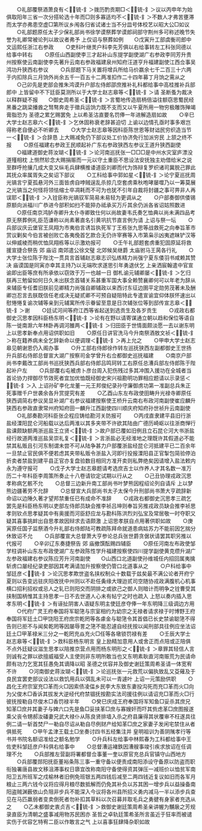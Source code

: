 <!-- { "loadSidebar": true } -->
　　○礼部覆祭酒萧良有＜锍-釒＞拨历酌贡期□＜锍-釒＞议以丙申年为始俱取阳年三省一次分搭轮选十年而□则多寡适均不＜锍-釒＞不数人才弗苦壅滞而太学亦弗患空虚□第所议乡闱各归省试诸士当不分皿号体校艺以昭大公□如议
　　○礼部题原任太子少保礼部尚书徐学谟祭葬学谟郎祠部守荆州多可称述晚节失誉为礼卿常被论列以故议者弗予  上仅诏与祭葬如例　　○戊寅升工部虞衡司郎中文运熙任浙江右参政
　　○吏科叶继羙户科李先芳俱以右给事转左工科张同德以给事中转右
　　○原任山西副使李三才起补山东提学副使湖广右参政李同芳升贵州按察使云南副使李先著升云南右参政福建泉州知府汪道亨升福建副使江西佥事吴鸿功升狭西右参议
　　○兵部题下马关置将增兵所给马价嬴余七千二百三十六两于内扣除兵三月饷外尚余五千一百五十二两准扣作二十四年募丁月饷之需从之
　　○己卯先是吏部会推朱鸿谟升户部左侍郎邵庶推补礼科都给事中高桂推补兵部郎中  上皆留中不下廷臣莫测所以于大学士赵志皋等＜锍-釒＞请  圣断蚤为裁决以释群疑不报　　○御史周希圣＜锍-釒＞言蜀地传造扇柄倍溢往额窃思蜀民经黑番之跳梁播酋之驽骜奔走于徵兵运饷力既不支而又以午夏所用一物穷极雕饰殚竭膏脂恐为  圣德之累乞赐罢免  上以希圣沽直要名罚俸一年进解造扇如故
　　○辛巳大学士赵志皋六＜锍-釒＞乞休固称衰老辞甚迫切  上谕以边情孔亟时事多艰岂得称老自便必不听卿去
　　○大学士赵志皋等因科臣陈世恩等财诎民穷织造当节一＜锍-釒＞合辞恳  上大赐减免仍下部议处工价协济免行加派穷民  上颔之终不报
　　○原任福建右参政王民顺起补广东右参政狭西左参议王道升狭西副使
　　○福建道御史蒋汝瑚＜锍-釒＞论河南巡抚张一□□□是中州水灾室庐漂没道殣相枕  上恻然轸念大赐捐赈而一元以守土重臣不思设法安抚独主劝借给米之说至群呼抢攘几成大变又纵毛兵肆横推诿道臣刘卿而代为饰辩复罗织诸司冀脱己罪此其抚众率属胥失之矣诏下部议
　　○工科给事中郭如星＜锍-釒＞论宁夏巡抚周光镐言宁夏孤悬河外三面皆虏自哱贼逞乱杀掠几空套虏乘秋咆哮屡噬乃以一筹莫展之光镐当之何怪将领怯缩士卒凋耗而不可为也犹不引年自裁将封疆之事可畀非人再误耶＜锍-釒＞入铨臣称光镐驭军简易未易轻为更调从之
　　○户部奏御供倭锡原额向派福川广恭进今部积如扫不能猝办祗承买万斤其余仍派各省诏姑照数进
　　○原任南京鸿胪寺卿升太仆寺卿致仕何以尚故妻韦氏奏乞恤典以尚未满四品考原无祭葬例礼臣范谦称以尚素著直名引黄巩抗节直言例为请  上诏与祭一坛
　　○兵部议庆云堡官王凤翔为市夷伯言诱旨执死军丁王栋张九思等战救死之向奉旨革市赏议剿矣今伯言被创败亡各夷俛首乞款合无仍许宰赛等入市第枭示凶夷遮昧铲汉等以伸威棱而稍优恤凤翔栋等以示激劝报可
　　○壬午礼部题套虏重犯固原延将救援宣捷合祭告  郊  庙诏  南郊遣公徐文璧  北郊候吴继爵  太庙驸马王昺各行礼
　　○大学士张位陈于陛沈一贯具言首辅赵志皋志识弘练精力尚强宁夏东倭羽书咸赖其赞决  庙谟国是同寅亦幸其主持乃以无端吹求遂思引年勇退伏乞  上亲洒宸翰遣中官宣谕即出臣等庶有所承依以窃效于万一也越一日  御札谕元辅卿屡＜锍-釒＞乞归朕再三勉留如何日久未出朕念首辅关系甚重军国大事全赖赞襄卿何可以年老为辞从来辅臣专任耆旧朕前见卿精力尚强自卿辅政以来西讨东征边圉平定勋劳茂著未及酬卿岂忍言去朕既信任老成决无疑贰卿不可预自疑阻特此专遣宣谕宜仰体朕怀速出以慰惓惓复谕次辅等亲到元辅寓所传示眷留至意是日次辅张位等到邸传宣志皋＜锍-釒＞谢
　　○廷试河间等府江西等省起送到选贡生及各岁贡生
　　○戎政右都御史沉思孝因科臣杨东明＜锍-釒＞论有在野以请寄谋通立朝以趋和保位等语自陈一徙南滁六年林卧再调河雒两＜锍-釒＞归田臣于世情面颇淡愿一去以谢东明上以思孝新奉点用诏供职如旧
　　○原任日讲官洗马今升南祭酒敖文祯＜锍-釒＞称在籍养病未全乞辞新命以便调理＜锍-釒＞再上允之
　　○甲申大学士赵志皋见朝谢恩仍入阁办事
　　○升工部右侍郎徐作转左巡抚狭西左副都御史王世扬升兵部右侍郎总督宣大湖广按察司金学曾升右佥都御史巡抚福建
　　○南京户部尚书李戴改工部尚书巡抚狭西兵部右侍郎吕鸣珂转工右原任总漕兵部左侍郎陈于陛起补户左
　　○兵部覆右屯被虏卜彦台周入犯伤残过多其冲围入援功在全城者当首论协力捍御尽节效死者宜加优恤既经御史宋兴祖勘明功罪相应题请以示录惩＜锍-釒＞入  上诏孙矿李化龙董一元王邦俊纪录孙守廉御虏功第一准副总兵朱正死事赠千户世袭余各升赏提究有差
　　○乙酉山东左布政使田畴升光禄寺卿原任狭西调简右参议吴显补湖广右参议福建按察使王桥升云南右布政河南副使崔应麟升狭西右参政直隶常州府知府田一麟升江西副使四川顺庆府知府孙世祯升云南副使
　　○礼部奏勘河科臣张企程应铸给勘河关防报可
　　○丙戌直隶建平县旧行浙盐经溧阳昆仑河船载以达后两淮以其多夹带不许欲其陆由广德历崎岖以往浙商惮行盐课颇缺额两浙巡盐王立贤＜锍-釒＞故户部已覆如旧例且立石昆仑河大书浙盐经行故道两淮巡盐吴崇礼复＜锍-釒＞言浙盐必无经淮地之理既许其假道必不能禁其私贩且引河东制谓未尝不可从陆争甚力户部覆浙盐经昆仑河抵建平已二百余年一旦禁止官民俱不便若虑其夹带私贩令浙盐入河即行投报溧阳县正官掣包简验停泊折卖者禁盐到建平县正官亦复盘验数目相同方准开卖则私弊绝矣因请增入盐法敕内永为遵守报可
　　○戊子大学士赵志皋题请考选庶吉士以作养人才其名数一准万历二十年科臣李周策所奏止十八卷请钦定试期以行从之
　　○己丑协理戎政沉思孝称病乞骸不允
　　○总督三边新升南工部尚书叶梦熊因程绍论列自请斥  上以梦熊边疆著劳不允辞
　　○总督宣大兵部尚书太子太保今升刑部尚书萧大亨疏辞新命诏以边陲久著才望邦禁重任已有成命不准辞
　　○戎政右都御史沉思孝三疏乞罢先是科臣杨东明以吏部左侍郎员缺会推李祯吕坤则奉旨另推戎政员缺会推李祯思孝则钦点思孝疑其中有奥援而河臣舒应龙与勘科陈洪烈刘弘宝及常居敬一时夺职又疑其喜事挑衅出自思孝故因辩求去语颇激  上诏思孝朕自点用著供职如故
　　○庚寅原任国子监祭酒今升礼部右侍郎陆可教疏陈拜命就道患病姑苏力不能前因乞揣分休致诏不允
　　○兵部覆宣大总督萧大亨参论总兵张世爵贪倨状请罢其职另推以代报可
　　○辛卯辽东奏捷祭告  郊  庙撤馔酝赐四辅臣
　　○原任河南左布政使邹学柱调补山东左布政使湖广左参政陈性学升福建按察使四川提学副使黄克缵升湖广左参政福建右参议陈应芳升河南副使　　○山西口北道副使孙维城任内招回属夷擒斩虏口屡经纪录吏部因其考满请加升按察使仍管口北道事从之
　　○户科给事中邹廷彦＜锍-釒＞论沉思孝欺世盗名挟权制众十数载于兹矣最不满公论者开府宁夏则以告变远驻庆阳改抚中州则以不赴任夤缘大理迨贰司空随协戎政满腹机心机事横口招利招权或忌人之轧已则阳交而阴排之或欲己之御人则暗计而明争之铨曹受其挟制国柄惟其主持思孝一日不去世道人心未有帖宁之时也疏入  上怒以奏内插入思孝东明＜锍-釒＞有诬扯阴害人语疑东明主使廷彦夺俸一年东明降三级调边方用
　　○代府广灵王府奉国将军聪筂与宗室相约为幼宗之无禄者请求禄于时博野王府奉国将军廷土□甲饶阳王府庶宗乾罔等各豦金与聪筂令其首倡已长史禁谕聪筂不得告则已拒不与闻矣乾罔等因屡辱詈之筂不能忍遽自经抚按以闻刑部具往例应坐法诏廷土□甲革禄米三分之一乾罔充焱充火□任等各墩锁罚禄有差
　　○壬辰大学士赵志皋等＜锍-釒＞救科臣杨东明言  皇上励精加意用人或舍正而点陪或正陪俱不点外廷疑议滋生思孝以陪推京营点用而杨东明形之＜锍-釒＞章罪其轻信人言则诚有之罪以欲擅威福受人主使则非东明所敢当也又东明素耿直河南赈荒为民请命颇有功力乞宽其狂愚免其谪降以昭  圣德之优容并及御史谢廷策周希圣请一体宽宥不许
　　○河南御史蒋汝瑚＜锍-釒＞论巡抚张一元救荒以偏执致乱又芟薙及于良民宜罢吏部议设法以救饥用兵以弭乱未可以一青遽叶  上诏一元策励供职
　　○昌化王府宗室充□革而火□因索债凌偪乡民李大东致东妻投沟死而充□革而火□向为父俊木□香诉其拔发大逆经代府禁锢抚按勘实法司援往例以请诏充□革而火□行彼抚按勒自尽俊木□香罚禄半年
　　○癸巳庆成王府奉国将军知鱼□妥杀其庶兄知革□庶并其妻子与婢六口先是鱼□妥挟革□庶与寡嫂奸而吓其赀虑革□庶图报遂乘父丧令甥郝汝磻妻兄武大禄仆从陈良贤排墙入杀之府县廉得其状覆审不枉遂具往例二请一斩首焚尸一勒自尽诏从勒自尽例财产给知革□庶之家妻子发闲宅禁住从者俱抵死　　○甲午孟津王载土□坐奏讨四书五经集注并  皇明祖训为善阴隲孝行等书并书院名额诏准给之额名勉学
　　○升兵科左给事中林熙春为工科都给事中王佐吏科邹廷彦户科俱右给事中
　　○总督漕运褚鉄因漕艘事竣引疾求放诏在任调理不允
　　○兵部推左营副将署都督佥事董一奎以原官充总兵官镇守山西地方
　　○兵部覆郧阳抚臣董裕条陈三事一重守备以便责成南阳添设守备原以防盗而职衔独署唐县故文移沮滞事权日隳宜改称南阳守备使得资其弹压一减班价以恤贫军南阳卫五所班军之戍榆林者旧例免班银五两四钱后减至二两四钱近复议如旧而各军月粮止三两六钱今议将应得月粮尽数抵解而仍免其补负以苏其困一增步兵以益操备南阳盗贼渊薮依山负阻非步兵不能深入今议将各州县所招义勇内减马一半以添步兵查见在马匹羸弱者变卖倒死者勿补扣其草料以次召募并取毛兵之勇徤有身家者充选从之
　　○乙未都御史衷贞吉＜锍-釒＞救御史谢廷策周希圣亲讲幄为黼扆之芳规录直臣为清朝之盛事减用物苏民困亦  圣哲之卓轨廷策希圣所言虽近于狂率而被谴实伤于优容乞特宥二臣以作敢言之气  上以喜事狂肆降杂职如故
